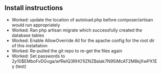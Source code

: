 ## Install instructions
- Worked: update the location of autoload.php before composer/artisan would run appropriately
- Worked: Ran php artisan migrate which successfully created the database tables
- Worked: Enable AllowOverride All for the apache config for the root dir of this installation
- Worked: Re-pulled the git repo to re-get the files again
- Worked: Set passwords to $2y$10$EMboFvDGvga/wfReIQ3RHO1lZNZBalak7N95iMcAT2M8kjXwPX1Ey (test)